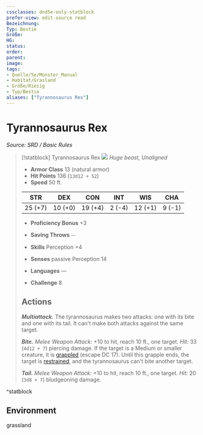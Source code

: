 ```yaml
---
cssclasses: dnd5e-only-statblock
prefer-view: edit-source read
Bezeichnung: 
Typ: Bestie
Größe: 
HG: 
status:
order:
parent:
image: 
tags:
- Quelle/5e/Monster_Manual
- Habitat/Grasland
- Größe/Riesig
- Typ/Bestie
aliases: ["Tyrannosaurus Rex"]
---
```

# Tyrannosaurus Rex
*Source: SRD / Basic Rules*  

> [!statblock] Tyrannosaurus Rex
> ![](compendium/bestiary/beast/token/tyrannosaurus-rex.png#token)
> *Huge beast, Unaligned*
> 
> - **Armor Class** 13  (natural armor)
> - **Hit Points** 136 (`13d12 + 52`)
> - **Speed** 50 ft.
> 
> |STR|DEX|CON|INT|WIS|CHA|
> |:---:|:---:|:---:|:---:|:---:|:---:|
> |25 (+7)|10 (+0)|19 (+4)| 2 (-4)|12 (+1)| 9 (-1)|
> 
> - **Proficiency Bonus** +3
> - **Saving Throws** ⏤
> - **Skills** Perception +4
> - **Senses** passive Perception 14
> 
> - **Languages** —
> - **Challenge** 8
> 
> ## Actions
> 
> ***Multiattack.*** The tyrannosaurus makes two attacks: one with its bite and one with its tail. It can't make both attacks against the same target.
> 
> ***Bite.*** *Melee Weapon Attack:* +10 to hit, reach 10 ft., one target. *Hit:* 33 (`4d12 + 7`) piercing damage. If the target is a Medium or smaller creature, it is [grappled](rules/conditions.md#grappled) (escape DC 17). Until this grapple ends, the target is [restrained](rules/conditions.md#restrained), and the tyrannosaurus can't bite another target.
> 
> ***Tail.*** *Melee Weapon Attack:* +10 to hit, reach 10 ft., one target. *Hit:* 20 (`3d8 + 7`) bludgeoning damage.

^statblock

## Environment

grassland